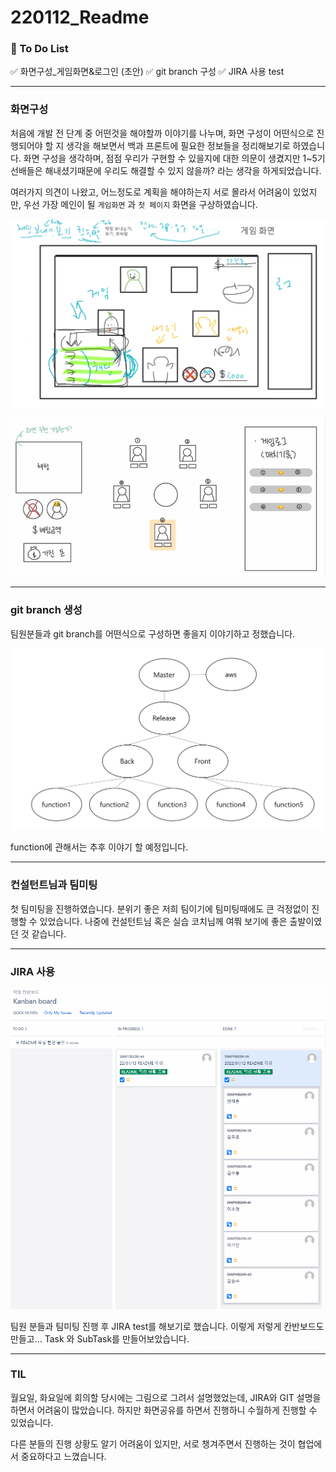 # 220112_Readme

### 📝 To Do List

✅ 화면구성_게임화면&로그인 (초안)
✅ git branch 구성
✅ JIRA 사용 test

---

### 화면구성

 처음에 개발 전 단계 중 어떤것을 해야할까 이야기를 나누며, 화면 구성이 어떤식으로 진행되어야 할 지 생각을 해보면서 백과 프론트에 필요한 정보들을 정리해보기로 하였습니다. 화면 구성을 생각하며, 점점 우리가 구현할 수 있을지에 대한 의문이 생겼지만 1~5기 선배들은 해내셨기때문에 우리도 해결할 수 있지 않을까? 라는 생각을 하게되었습니다.

 여러가지 의견이 나왔고, 어느정도로 계획을 해야하는지 서로 몰라서 어려움이 있었지만, 우선 가장 메인이 될 `게임화면` 과 `첫 페이지` 화면을 구상하였습니다.

![image-20220112165758314](220112.assets/image-20220112165758314.png)

![image-20220112172711407](220112.assets/image-20220112172711407.png)

---

### git branch 생성

 팀원분들과 git branch를 어떤식으로 구성하면 좋을지 이야기하고 정했습니다.

![image-20220112171018014](220112.assets/image-20220112171018014.png)

function에 관해서는 추후 이야기 할 예정입니다.

---

### 컨설턴트님과 팀미팅

 첫 팀미팅을 진행하였습니다. 분위기 좋은 저희 팀이기에 팀미팅때에도 큰 걱정없이 진행할 수 있었습니다. 나중에 컨설턴트님 혹은 실습 코치님께 여쭤 보기에 좋은 출발이였던 것 같습니다.

---

### JIRA 사용 

![image-20220112172144317](220112.assets/image-20220112172144317.png)

팀원 분들과 팀미팅 진행 후 JIRA test를 해보기로 했습니다. 이렇게 저렇게 칸반보드도 만들고... Task 와 SubTask를 만들어보았습니다.

---

### TIL

월요일, 화요일에 회의할 당시에는 그림으로 그려서 설명했었는데, JIRA와 GIT 설명을 하면서 어려움이 많았습니다. 하지만 화면공유를 하면서 진행하니 수월하게 진행할 수 있었습니다.

다른 분들의 진행 상황도 알기 어려움이 있지만, 서로 챙겨주면서 진행하는 것이 협업에서 중요하다고 느꼈습니다. 

